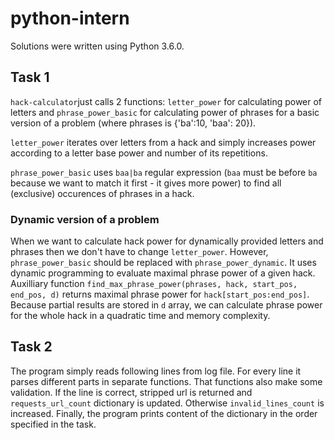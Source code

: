 # python-intern

Solutions were written using Python 3.6.0.

## Task 1

`hack-calculator`just calls 2 functions: `letter_power` for calculating power of letters and `phrase_power_basic` for calculating power of phrases for a basic version of a problem (where phrases is {'ba':10, 'baa': 20}).

`letter_power` iterates over letters from a hack and simply increases power according to a letter base power and number of its repetitions.

`phrase_power_basic` uses `baa|ba` regular expression (`baa` must be before `ba` because we want to match it first - it gives more power) to find all (exclusive) occurences of phrases in a hack.

### Dynamic version of a problem

When we want to calculate hack power for dynamically provided letters and phrases then we don't have to change `letter_power`.
However, `phrase_power_basic` should be replaced with `phrase_power_dynamic`. It uses dynamic programming to evaluate maximal phrase power of a given hack. Auxilliary function `find_max_phrase_power(phrases, hack, start_pos, end_pos, d)` returns maximal phrase power for `hack[start_pos:end_pos]`. Because partial results are stored in `d` array, we can calculate phrase power for the whole hack in a quadratic time and memory complexity.

## Task 2

The program simply reads following lines from log file. For every line it parses different parts in separate functions. That functions also make some validation. If the line is correct, stripped url is returned and `requests_url_count` dictionary is updated. Otherwise `invalid_lines_count` is increased. Finally, the program prints content of the dictionary in the order specified in the task.

